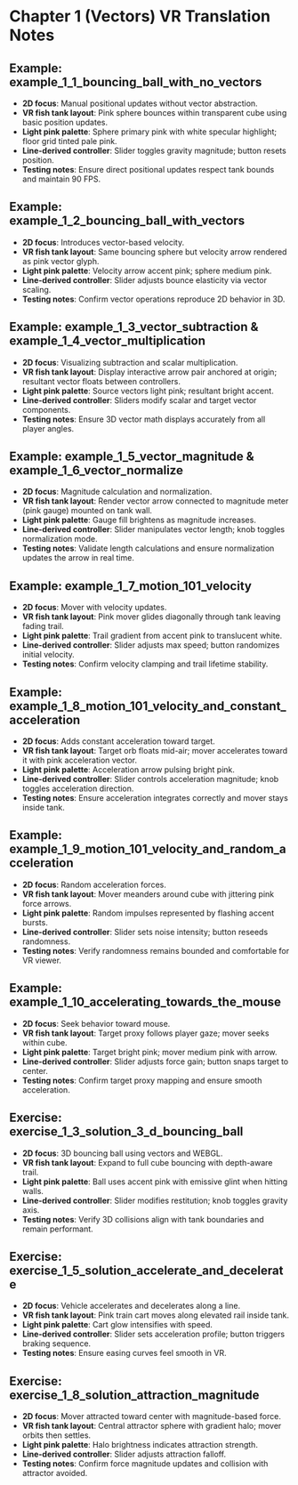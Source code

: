 # Chapter 1 (Vectors) VR Translation Notes

## Example: example_1_1_bouncing_ball_with_no_vectors
- **2D focus**: Manual positional updates without vector abstraction.
- **VR fish tank layout**: Pink sphere bounces within transparent cube using basic position updates.
- **Light pink palette**: Sphere primary pink with white specular highlight; floor grid tinted pale pink.
- **Line-derived controller**: Slider toggles gravity magnitude; button resets position.
- **Testing notes**: Ensure direct positional updates respect tank bounds and maintain 90 FPS.

## Example: example_1_2_bouncing_ball_with_vectors
- **2D focus**: Introduces vector-based velocity.
- **VR fish tank layout**: Same bouncing sphere but velocity arrow rendered as pink vector glyph.
- **Light pink palette**: Velocity arrow accent pink; sphere medium pink.
- **Line-derived controller**: Slider adjusts bounce elasticity via vector scaling.
- **Testing notes**: Confirm vector operations reproduce 2D behavior in 3D.

## Example: example_1_3_vector_subtraction & example_1_4_vector_multiplication
- **2D focus**: Visualizing subtraction and scalar multiplication.
- **VR fish tank layout**: Display interactive arrow pair anchored at origin; resultant vector floats between controllers.
- **Light pink palette**: Source vectors light pink; resultant bright accent.
- **Line-derived controller**: Sliders modify scalar and target vector components.
- **Testing notes**: Ensure 3D vector math displays accurately from all player angles.

## Example: example_1_5_vector_magnitude & example_1_6_vector_normalize
- **2D focus**: Magnitude calculation and normalization.
- **VR fish tank layout**: Render vector arrow connected to magnitude meter (pink gauge) mounted on tank wall.
- **Light pink palette**: Gauge fill brightens as magnitude increases.
- **Line-derived controller**: Slider manipulates vector length; knob toggles normalization mode.
- **Testing notes**: Validate length calculations and ensure normalization updates the arrow in real time.

## Example: example_1_7_motion_101_velocity
- **2D focus**: Mover with velocity updates.
- **VR fish tank layout**: Pink mover glides diagonally through tank leaving fading trail.
- **Light pink palette**: Trail gradient from accent pink to translucent white.
- **Line-derived controller**: Slider adjusts max speed; button randomizes initial velocity.
- **Testing notes**: Confirm velocity clamping and trail lifetime stability.

## Example: example_1_8_motion_101_velocity_and_constant_acceleration
- **2D focus**: Adds constant acceleration toward target.
- **VR fish tank layout**: Target orb floats mid-air; mover accelerates toward it with pink acceleration vector.
- **Light pink palette**: Acceleration arrow pulsing bright pink.
- **Line-derived controller**: Slider controls acceleration magnitude; knob toggles acceleration direction.
- **Testing notes**: Ensure acceleration integrates correctly and mover stays inside tank.

## Example: example_1_9_motion_101_velocity_and_random_acceleration
- **2D focus**: Random acceleration forces.
- **VR fish tank layout**: Mover meanders around cube with jittering pink force arrows.
- **Light pink palette**: Random impulses represented by flashing accent bursts.
- **Line-derived controller**: Slider sets noise intensity; button reseeds randomness.
- **Testing notes**: Verify randomness remains bounded and comfortable for VR viewer.

## Example: example_1_10_accelerating_towards_the_mouse
- **2D focus**: Seek behavior toward mouse.
- **VR fish tank layout**: Target proxy follows player gaze; mover seeks within cube.
- **Light pink palette**: Target bright pink; mover medium pink with arrow.
- **Line-derived controller**: Slider adjusts force gain; button snaps target to center.
- **Testing notes**: Confirm target proxy mapping and ensure smooth acceleration.

## Exercise: exercise_1_3_solution_3_d_bouncing_ball
- **2D focus**: 3D bouncing ball using vectors and WEBGL.
- **VR fish tank layout**: Expand to full cube bouncing with depth-aware trail.
- **Light pink palette**: Ball uses accent pink with emissive glint when hitting walls.
- **Line-derived controller**: Slider modifies restitution; knob toggles gravity axis.
- **Testing notes**: Verify 3D collisions align with tank boundaries and remain performant.

## Exercise: exercise_1_5_solution_accelerate_and_decelerate
- **2D focus**: Vehicle accelerates and decelerates along a line.
- **VR fish tank layout**: Pink train cart moves along elevated rail inside tank.
- **Light pink palette**: Cart glow intensifies with speed.
- **Line-derived controller**: Slider sets acceleration profile; button triggers braking sequence.
- **Testing notes**: Ensure easing curves feel smooth in VR.

## Exercise: exercise_1_8_solution_attraction_magnitude
- **2D focus**: Mover attracted toward center with magnitude-based force.
- **VR fish tank layout**: Central attractor sphere with gradient halo; mover orbits then settles.
- **Light pink palette**: Halo brightness indicates attraction strength.
- **Line-derived controller**: Slider adjusts attraction falloff.
- **Testing notes**: Confirm force magnitude updates and collision with attractor avoided.
